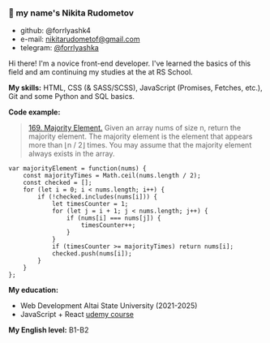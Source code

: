 ### :wave: my name's Nikita Rudometov

- github: @forrlyashk4
- e-mail: [nikitarudometof@gmail.com](mailto:nikitarudometof@gmail.com)
- telegram: [@forrlyashka](https://www.t.me/forrlyashka)

Hi there! I'm a novice front-end developer. I've learned
the basics of this field and am continuing my studies at the
at RS School.

**My skills:** HTML, CSS (& SASS/SCSS), JavaScript
(Promises, Fetches, etc.), Git and some Python and SQL
basics.

**Code example:**
> [169. Majority Element.](https://leetcode.com/problems/majority-element/description/?envType=study-plan-v2&envId=top-interview-150)
> Given an array nums of size n, return the majority element.
> The majority element is the element that appears more
> than ⌊n / 2⌋ times. You may assume that the majority element
> always exists in the array.

```
var majorityElement = function(nums) {
    const majorityTimes = Math.ceil(nums.length / 2);
    const checked = [];
    for (let i = 0; i < nums.length; i++) {
        if (!checked.includes(nums[i])) {
            let timesCounter = 1;
            for (let j = i + 1; j < nums.length; j++) {
                if (nums[i] === nums[j]) {
                    timesCounter++;
                }
            }
            if (timesCounter >= majorityTimes) return nums[i];
            checked.push(nums[i]);
        }
    }
};
```

**My education:**
- Web Development
  Altai State University (2021-2025)
- JavaScript + React
  [udemy course](https://www.udemy.com/course/javascript_full/)

**My English level:** B1-B2